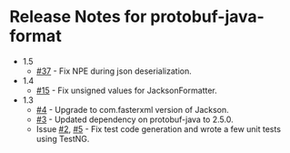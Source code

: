 # Release Notes for protobuf-java-format
* 1.5
   * [#37](https://github.com/bivas/protobuf-java-format/pull/37) - Fix NPE during json deserialization.
* 1.4
   * [#15](https://github.com/bivas/protobuf-java-format/issues/15) - Fix unsigned values for JacksonFormatter. 
* 1.3
   * [#4](https://github.com/bivas/protobuf-java-format/issues/4) - Upgrade to com.fasterxml version of Jackson. 
   * [#3](https://github.com/bivas/protobuf-java-format/issues/3) - Updated dependency on protobuf-java to 2.5.0.
   * Issue [#2](https://github.com/bivas/protobuf-java-format/issues/2), [#5](https://github.com/bivas/protobuf-java-format/issues/5) - Fix test code generation and wrote a few unit tests using TestNG.

